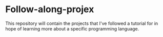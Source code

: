 # Follow-along-projex
This repository will contain the projects that I've followed a tutorial for in hope of learning more about a specific programming language.
